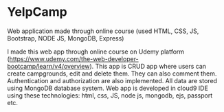 # YelpCamp
Web application made through online course (used HTML, CSS, JS, Bootstrap, NODE JS, MongoDB, Express)

I made this web app through online course on Udemy platform (https://www.udemy.com/the-web-developer-bootcamp/learn/v4/overview).
This app is CRUD app where users can create campgrounds, edit and delete them. They can also comment them. Authentication and 
authorization are also implemented. All data are stored using MongoDB database system. Web app is developed in cloud9 IDE using these
 technologies: html, css, JS, node js, mongodb, ejs, passport etc.

